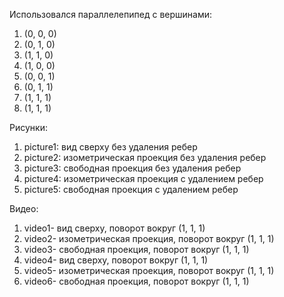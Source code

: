 Использовался параллелепипед с вершинами: 
1. (0, 0, 0)
1. (0, 1, 0)
1. (1, 1, 0)
1. (1, 0, 0)
1. (0, 0, 1)
1. (0, 1, 1)
1. (1, 1, 1)
1. (1, 1, 1)

Рисунки: 
1. picture1: вид сверху без удаления ребер
1. picture2: изометрическая проекция без удаления ребер
1. picture3: свободная проекция без удаления ребер
1. picture4: изометрическая проекция с удалением ребер
1. picture5: свободная проекция c удалением ребер

Видео:
1. video1- вид сверху, поворот вокруг (1, 1, 1)
1. video2- изометрическая проекция, поворот вокруг (1, 1, 1)
1. video3- свободная проекция, поворот вокруг (1, 1, 1)
1. video4- вид сверху, поворот вокруг (1, 1, 1)
1. video5- изометрическая проекция, поворот вокруг (1, 1, 1)
1. video6- свободная проекция, поворот вокруг (1, 1, 1)

